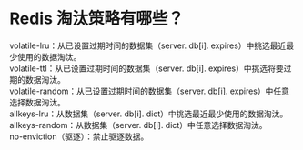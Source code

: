 # Redis 淘汰策略有哪些？

volatile-lru：从已设置过期时间的数据集（server. db[i]. expires）中挑选最近最少使用的数据淘汰。  
volatile-ttl：从已设置过期时间的数据集（server. db[i]. expires）中挑选将要过期的数据淘汰。  
volatile-random：从已设置过期时间的数据集（server. db[i]. expires）中任意选择数据淘汰。  
allkeys-lru：从数据集（server. db[i]. dict）中挑选最近最少使用的数据淘汰。  
allkeys-random：从数据集（server. db[i]. dict）中任意选择数据淘汰。  
no-enviction（驱逐）：禁止驱逐数据。  

‍
